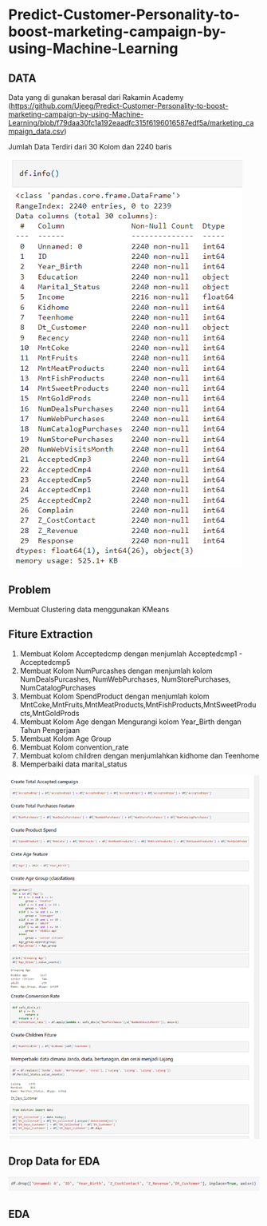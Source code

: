 # Predict-Customer-Personality-to-boost-marketing-campaign-by-using-Machine-Learning

## DATA 
Data yang di gunakan berasal dari Rakamin Academy (https://github.com/Ujeeg/Predict-Customer-Personality-to-boost-marketing-campaign-by-using-Machine-Learning/blob/f79daa30fc1a192eaadfc315f6196016587edf5a/marketing_campaign_data.csv)

Jumlah Data Terdiri dari 30 Kolom dan 2240 baris

![View Data](https://github.com/Ujeeg/Predict-Customer-Personality-to-boost-marketing-campaign-by-using-Machine-Learning/blob/de2a9a75d319edafbe4e9e31b092f9296146a55b/Data.png)

## Problem 
Membuat Clustering data menggunakan KMeans

## Fiture Extraction
1. Membuat Kolom Acceptedcmp dengan menjumlah Acceptedcmp1 - Acceptedcmp5
2. Membuat Kolom NumPurcashes dengan menjumlah kolom NumDealsPurcashes, NumWebPurchases, NumStorePurchases, NumCatalogPurchases
3. Membuat Kolom SpendProduct dengan menjumlah kolom MntCoke,MntFruits,MntMeatProducts,MntFishProducts,MntSweetProducts,MntGoldProds
4. Membuat Kolom Age dengan Mengurangi kolom Year_Birth dengan Tahun Pengerjaan
5. Membuat Kolom Age Group 
6. Membuat Kolom convention_rate
7. Membuat kolom children dengan menjumlahkan kidhome dan Teenhome
8. Memperbaiki data marital_status 

![](https://github.com/Ujeeg/Predict-Customer-Personality-to-boost-marketing-campaign-by-using-Machine-Learning/blob/96099aeda723bfcf720432e40702dab0cb601829/Future%20Extraction.png)

## Drop Data for EDA

![](https://github.com/Ujeeg/Predict-Customer-Personality-to-boost-marketing-campaign-by-using-Machine-Learning/blob/dc0c1148d367ca72dd664cdb80be61224c52f7d9/Drop%20data.png)


## EDA


